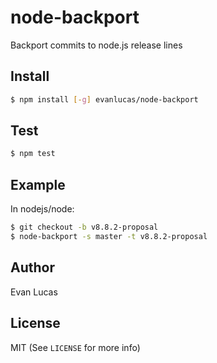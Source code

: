 # node-backport

Backport commits to node.js release lines

## Install

```bash
$ npm install [-g] evanlucas/node-backport
```

## Test

```bash
$ npm test
```

## Example

In nodejs/node:

```bash
$ git checkout -b v8.8.2-proposal
$ node-backport -s master -t v8.8.2-proposal
```

## Author

Evan Lucas

## License

MIT (See `LICENSE` for more info)
